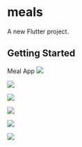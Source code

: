 # meals

A new Flutter project.

## Getting Started
Meal App 
![](https://drive.google.com/file/d/1joi76BJgiYPJaqTfyyItZYL0ETeSsFut/view?usp=sharing)

![](ScreenShots/Screenshot_2023-07-01-16-45-54.png) 

![](ScreenShots/Screenshot_2023-07-01-16-46-21.png)


![](ScreenShots/Screenshot_2023-07-01-16-46-35.png)   


![](ScreenShots/Screenshot_2023-07-01-16-46-43.png)



![](ScreenShots/Screenshot_2023-07-01-16-46-52.png)
